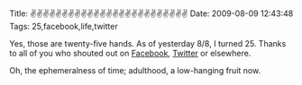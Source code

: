Title: ✌✌✌✌✌✌✌✌✌✌✌✌✌✌✌✌✌✌✌✌✌✌✌✌✌
Date: 2009-08-09 12:43:48
Tags: 25,facebook,life,twitter

Yes, those are twenty-five hands. As of yesterday 8/8, I turned 25. Thanks to all of you who shouted out on <a href="http://facebook.com/damog">Facebook</a>, <a href="http://twitter.com/habanerd">Twitter</a> or elsewhere.

Oh, the ephemeralness of time; adulthood, a low-hanging fruit now.